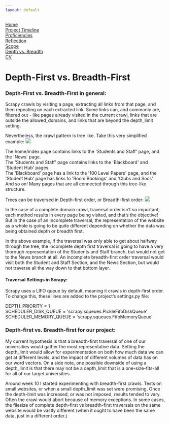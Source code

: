 ```yaml
---
layout: default
---
```

[Home](https://stephgarland.github.io/NLP-Portfolio)<br>
[Project Timeline](https://stephgarland.github.io/NLP-Portfolio/timeline)<br>
[Proficiencies](https://stephgarland.github.io/NLP-Portfolio/proficiencies)<br>
[Reflection](https://stephgarland.github.io/NLP-Portfolio/reflection)<br>
[Scope](https://stephgarland.github.io/NLP-Portfolio/scope)<br>
[Depth vs. Breadth](https://stephgarland.github.io/NLP-Portfolio/depthVsBreadth)<br>
[CV](https://stephgarland.github.io/NLP-Portfolio/CV.pdf)

# [](#header-1)Depth-First vs. Breadth-First

### [](#header-2)Depth-First vs. Breadth-First in general:

Scrapy crawls by visiting a page, extracting all links from that page, and then repeating on each extracted link. 
Some links can, and commonly are, filtered out - like pages already visited in the current crawl, links that are outside the allowed_domains, and links that are beyond the depth_limit setting.

Nevertheless, the crawl pattern is tree like. Take this very simplified example:
![](https://stephgarland.github.io/NLP-Portfolio/exampleTree.PNG)



The home/index page contains links to the 'Students and Staff' page, and the 'News' page.<br>
The 'Students and Staff' page contains links to the 'Blackboard' and 'Student Hub' pages. <br>
The 'Blackboard' page has a link to the '100 Level Papers' page, and the 'Student Hub' page has links to 'Room Bookings' and 'Clubs and Socs'<br>
And so on! Many pages that are all connected through this tree-like structure.<br>

Trees can be traversed in Depth-first order, or Breadth-first order:
![](https://camo.githubusercontent.com/81237833eeedea03b1f124ef97a2834f07e81e53/687474703a2f2f7777772e6373652e756e73772e6564752e61752f7e62696c6c772f4a757374736561726368312e676966)

In the case of a complete domain crawl, traversal order isn’t so important; each method results in every page being visited, and that’s the objective! 
But in the case of an incomplete traversal, the representation of the website as a whole is going to be quite different depending on whether the data was being obtained depth or breadth first. 

In the above example, if the traversal was only able to get about halfway through the tree, the incomplete depth first traversal is going to have a very thorough representation of the Students and Staff branch, but would not get to the News branch at all.
An incomplete breadth-first order traversal would visit both the Student and Staff Section, and the News Section, but would not traverse all the way down to that bottom layer. 

#### [](#header-3)Traversal Settings in Scrapy:

Scrapy uses a LIFO queue by default, meaning it crawls in depth-first order. To change this, these lines are added to the project’s settings.py file:

DEPTH_PRIORITY = 1 <br>
SCHEDULER_DISK_QUEUE = 'scrapy.squeues.PickleFifoDiskQueue' <br>
SCHEDULER_MEMORY_QUEUE = 'scrapy.squeues.FifoMemoryQueue' <br>

### [](#header-3)Depth-first vs. Breadth-first for our project:

My current hypothesis is that a breadth-first traversal of one of our universities would gather the most representative data. Setting the depth_limit would allow for experimentation on both how much data we can get at different levels, and the impact of different volumes of data has on our word vectors. On a side note, one possible downside of using a depth_limit is that there may not be a depth_limit that is a one-size-fits-all for all of our target universities. 

Around week 10 I started experimenting with breadth-first crawls. Tests on small websites, or when a small depth_limit was set were promising. Once the depth-limit was increased, or was not imposed, results tended to vary. Often the crawl would abort because of memory exceptions. In some cases, the filesize of complete depth-first vs breadth-first traversals on the same website would be vastly different (when it ought to have been the same data, just in a different order.)
